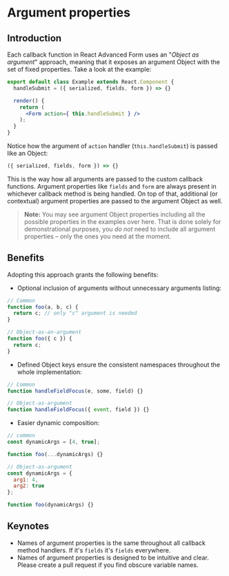 # Argument properties

## Introduction
Each callback function in React Advanced Form uses an "*Object as argument*" approach, meaning that it exposes an argument Object with the set of fixed properties. Take a look at the example:

```jsx
export default class Example extends React.Component {
  handleSubmit = ({ serialized, fields, form }) => {}

  render() {
    return (
      <Form action={ this.handleSubmit } />
    );
  }
}
```

Notice how the argument of `action` handler (`this.handleSubmit`) is passed like an Object:

```js
({ serialized, fields, form }) => {}
```

This is the way how all arguments are passed to the custom callback functions. Argument properties like `fields` and `form` are always present in whichever callback method is being handled. On top of that, additional (or contextual) argument properties are passed to the argument Object as well.

> **Note:** You may see argument Object properties including all the possible properties in the examples over here. That is done solely for demonstrational purposes, you *do not* need to include all argument properties – only the ones you need at the moment.

## Benefits
Adopting this approach grants the following benefits:

* Optional inclusion of arguments without unnecessary arguments listing:

```js
// Common
function foo(a, b, c) {
  return c; // only "c" argument is needed
}

// Object-as-an-argument
function foo({ c }) {
  return c;
}
```

* Defined Object keys ensure the consistent namespaces throughout the whole implementation:

```js
// Common
function handleFieldFocus(e, some, field) {}

// Object-as-argument
function handleFieldFocus({ event, field }) {}
```

* Easier dynamic composition:

```js
// common
const dynamicArgs = [4, true];

function foo(...dynamicArgs) {}

// Object-as-argument
const dynamicArgs = {
  arg1: 4,
  arg2: true
};

function foo(dynamicArgs) {}
```

## Keynotes
* Names of argument properties is the same throughout all callback method handlers. If it's `fields` it's `fields` everywhere.
* Names of argument properties is designed to be intuitive and clear. Please create a pull request if you find obscure variable names.
